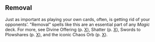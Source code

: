 ## Removal

Just as important as playing your own cards, often, is getting rid of your opponents’. "Removal" spells like this are an essential part of any _Magic_ deck. For more, see Divine Offering (p. [X](#divine-offering)), Shatter (p. [X](#shatter)), Swords to Plowshares (p. [X](#swords-to-plowshares)), and the iconic Chaos Orb (p. [X](#chaos-orb)).
